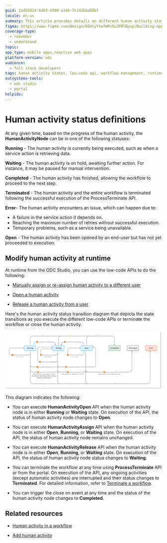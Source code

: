 ```yaml
---
guid: 2adb5414-8d03-4300-a146-7c142baa88bf
locale: en-us
summary: This article provides details on different human activity states and transition between these states on executing the low-code APIs.
figma: https://www.figma.com/design/6G4tyYswfWPn5uJPDlBpvp/Building-apps?node-id=7710-272
coverage-type:
  - remember
  - understand
topic:
app_type: mobile apps,reactive web apps
platform-version: odc
audience:
  - full stack developers
tags: human activity states, low-code api, workflow management, runtime modifications, odc studio
outsystems-tools:
  - odc studio
  - portal
helpids:
---
```

# Human activity status definitions

At any given time, based on the progress of the human activity, the **HumanActivityNode** can be in one of the following statuses:

**Running** - The human activity is currently being executed, such as when a service action is retrieving data.

**Waiting** - The human activity is on hold, awaiting further action. For instance, it may be paused for manual intervention.

**Completed** - The human activity has finished, allowing the workflow to proceed to the next step.

**Terminated** - The human activity and the entire workflow is terminated following the successful execution of the ProcessTerminate API.

**Error**- The human activity encounters an issue, which can happen due to:

* A failure in the service action it depends on.
* Reaching the maximum number of retries without successful execution.
* Temporary problems, such as a service being unavailable.

**Open** - The human activity has been opened by an end-user but has not yet proceeded to execution.
  
## Modify human activity at runtime

At runtime from the ODC Studio, you can use the low-code APIs to do the following:

* [Manually assign or re-assign human activity to a different user](../../reference/system-actions/workflows.md#humanactivityassign)

* [Open a human activity](../../reference/system-actions/workflows.md#humanactivityopen)

* [Release a human activity from a user](../../reference/system-actions/workflows.md#humanactivityrelease)

Here's the human activity status transition diagram that depicts the state transitions as you execute the different low-code APIs or terminate the workflow or close the human activity.

![Diagram showing the state transitions of human activity in a workflow, including states like Running, Waiting, Open, Completed, Terminated, and Error, with transitions triggered by events and actions.](images/activity-status-transition-diag.png "Human Activity State Transition Diagram")

This diagram indicates the following:

* You can execute **HumanActivityOpen** API when the human activity node is in either **Running** or **Waiting** state. On execution of the API, the status of human activity node changes to **Open**.

* You can execute **HumanActivityAssign** API when the human activity node is in either **Open**, **Running**, or **Waiting** state. On execution of the API, the status of human activity node remains unchanged.

* You can execute **HumanActivityRelease** API when the human activity node is in either **Open**, **Running**, or **Waiting** state. On execution of the API, the status of human activity node status changes to **Waiting**.

* You can terminate the workflow at any time using **ProcessTerminate** API or from the portal. On execution of the API, any ongoing activities (except automatic activities) are interrupted and their status changes to **Terminated**. For detailed information, refer to [Terminate a workflow](terminate-workflow.md).

* You can trigger the close on event at any time and the status of the human activity node changes to **Completed**.

## Related resources

* [Human activity in a workflow](add-human-activity.md)

* [Add human activity](add-human-activity-procedure.md)
